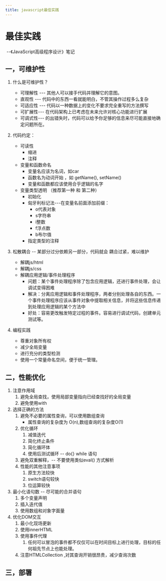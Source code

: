 ```yaml
---
title: javascript最佳实践
---
```




# 最佳实践

​						--《JavaScript高级程序设计》笔记

## 一，可维护性

<!--more-->

1. 什么是可维护性？
   - 可理解性 --- 其他人可以接手代码并理解它的意图。
   - 直观性 --- 代码中的东西一看就能明白，不管其操作过程多么复杂
   - 可适应性 --- 代码以一种数据上的变化不要求完全重写的方法撰写
   - 可扩展性--- 在代码架构上已考虑在未来允许对核心功能进行扩展
   - 可调式性--- 的出错失时，代码可以给予你足够的信息来尽可能直接地确定问题所在。

2. 代码约定：
   - 可读性
     - 缩进
     - 注释
   - 变量和函数命名
     - 变量名应该为名词，如car
     - 函数名为动词开始 ，如 getName(), setName()
     - 变量和函数都应该使用合乎逻辑的名字
   - 变量类型透明 （推荐第一种 和 第二种）
     - 初始化 
     - 匈牙利标记法---在变量名前面添加前缀：
       - o代表对象
       - s字符串
       - i整数
       - f浮点数
       - b布尔值
     - 指定类型的注释
3. 松散耦合 -- 某部分过分依赖另一部分，代码就会 耦合过紧，难以维护
   - 解耦js/html
   - 解耦js/css
   - 解耦应用逻辑/事件处理程序
     - 问题：某个事件处理程序除了包含应用逻辑，还进行事件处理，会让调试变得困难
     - 解决：分离应用逻辑和事件处理程序，两者分别处理各自的东西。一个事件处理程序应该从事件对象中提取相关信息，并将这些信息传递到处理应用逻辑的某个方法中
     - 好处：容易更改触发特定过程的事件。容易进行调试代码，创建单元测试等。
4. 编程实践
   - 尊重对象所有权
   - 减少全局变量
   - 进行充分的类型检测
   - 使用一个常量命名空间，便于统一管理。

## 二，性能优化

1. 注意作用域
   1. 避免全局查找，使用局部变量指向已经查找好的全局变量
   2. 避免使用with
2. 选择正确的方法
   1. 避免不必要的属性查询，可以使用数组查询
      - 属性查询的复杂度为 O(n),数组查询的复杂度O(1)
   2. 优化循环
      1. 减值迭代
      2. 简化终止条件
      3. 简化循环体
      4. 使用后测试循环 -- do{} while 语句 
   3. 避免双重解释，-- 不要使用类似eval() 方式解析
   4. 性能的其他注意事项
      1. 原生方法较快
      2. switch语句较快
      3. 位运算较快
3. 最小化语句数 -- 尽可能的合并语句
   1. 多个变量声明
   2. 插入迭代值
   3. 使用数组和对象字面量
4. 优化DOM交互
   1. 最小化现场更新
   2. 使用innerHTML
   3. 使用事件代理
      1. 任何可以冒泡的事件都不仅仅可以在时间目标上进行处理，目标的任何祖先节点上也能处理。
   4. 注意HTMLCollection ,对其查询开销很昂贵，减少查询次数

## 三，部署



